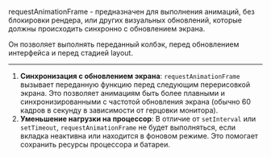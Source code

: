 requestAnimationFrame - предназначен для выполнения анимаций, без блокировки рендера, или других визуальных обновлений, которые должны происходить синхронно с обновлением экрана. 

Он позволяет выполнять переданный колбэк, перед обновлением интерфейса и перед стадией layout.

------------------------------------------------------------

1. **Синхронизация с обновлением экрана**: `requestAnimationFrame` вызывает переданную функцию перед следующим перерисовкой экрана. Это позволяет анимациям быть более плавными и синхронизированными с частотой обновления экрана (обычно 60 кадров в секунду в зависимости от герцовки монитора).
2. **Уменьшение нагрузки на процессор**: В отличие от `setInterval` или `setTimeout`, `requestAnimationFrame` не будет выполняться, если вкладка неактивна или находится в фоновом режиме. Это помогает сохранить ресурсы процессора и батареи.
